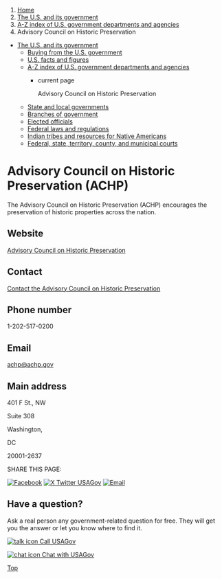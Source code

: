 1. [Home](/)
2. [The U.S. and its government](/about-the-us)
3. [A-Z index of U.S. government departments and agencies](/agency-index)
4. Advisory Council on Historic Preservation

* [The U.S. and its government](/about-the-us)
  + [Buying from the U.S. government](/buy-from-government)
  + [U.S. facts and figures](/facts-figures)
  + [A-Z index of U.S. government departments and agencies](/agency-index)
    - current page

      Advisory Council on Historic Preservation
  + [State and local governments](/state-local-governments)
  + [Branches of government](/branches-of-government)
  + [Elected officials](/elected-officials)
  + [Federal laws and regulations](/laws-and-regulations)
  + [Indian tribes and resources for Native Americans](/tribes)
  + [Federal, state, territory, county, and municipal courts](/courts)

Advisory Council on Historic Preservation
(ACHP)
================================================

The Advisory Council on Historic Preservation (ACHP) encourages the preservation of historic properties across the nation.

Website
-------

[Advisory Council on Historic Preservation](https://www.achp.gov/)

Contact
-------

[Contact the Advisory Council on Historic Preservation](https://www.achp.gov/contact/feedback)

Phone number
------------

1-202-517-0200

Email
-----

[achp@achp.gov](mailto:achp@achp.gov)

Main address
------------

401 F St., NW
  

Suite 308
  

Washington,

DC

20001-2637

SHARE THIS PAGE:

[![Facebook](/themes/custom/usagov/images/social-media-icons/Facebook_Icon.svg)](https://www.facebook.com/sharer/sharer.php?u=https://www.usa.gov/agencies/advisory-council-on-historic-preservation&v=3)
[![X Twitter USAGov](/themes/custom/usagov/images/social-media-icons/X_Twitter_Icon.svg?version=2)](https://twitter.com/intent/tweet?source=webclient&text=https://www.usa.gov/agencies/advisory-council-on-historic-preservation)
[![Email](/themes/custom/usagov/images/social-media-icons/Email_Icon.svg?version=2)](mailto:?subject=https://www.usa.gov/agencies/advisory-council-on-historic-preservation)

Have a question?
----------------

Ask a real person any government-related question for free. They will get you the answer or let you know where to find it.

[![talk icon](/themes/custom/usagov/images/ICONS_talk.png)
Call USAGov](/phone)

[![chat icon](/themes/custom/usagov/images/ICONS_chat.png)
Chat with USAGov](/chat)

[Top](#main-content)